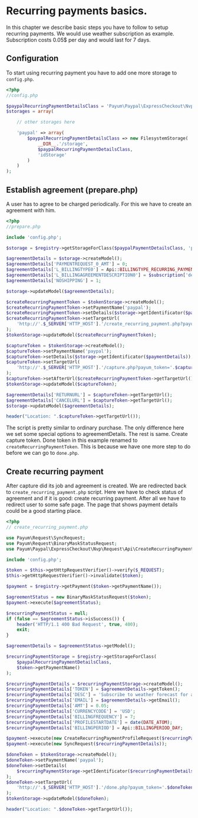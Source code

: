 # Recurring payments basics.

In this chapter we describe basic steps you have to follow to setup recurring payments.
We would use weather subscription as example.
Subscription costs 0.05$ per day and would last for 7 days.

## Configuration

To start using recurring payment you have to add one more storage to `config.php`.

```php
<?php
//config.php

$paypalRecurringPaymentDetailsClass = 'Payum\Paypal\ExpressCheckout\Nvp\Model\RecurringPaymentDetails';
$storages = array(

    // other storages here

    'paypal' => array(
        $paypalRecurringPaymentDetailsClass => new FilesystemStorage(
            __DIR__.'/storage',
            $paypalRecurringPaymentDetailsClass,
            'idStorage'
        )
    )
);
```

## Establish agreement (prepare.php)

A user has to agree to be charged periodically.
For this we have to create an agreement with him.

```php
<?php
//prepare.php

include 'config.php';

$storage = $registry->getStorageForClass($paypalPaymentDetailsClass, 'paypal');

$agreementDetails = $storage->createModel();
$agreementDetails['PAYMENTREQUEST_0_AMT'] = 0;
$agreementDetails['L_BILLINGTYPE0'] = Api::BILLINGTYPE_RECURRING_PAYMENTS;
$agreementDetails['L_BILLINGAGREEMENTDESCRIPTION0'] = $subscription['description'];
$agreementDetails['NOSHIPPING'] = 1;

$storage->updateModel($agreementDetails);

$createRecurringPaymentToken = $tokenStorage->createModel();
$createRecurringPaymentToken->setPaymentName('paypal');
$createRecurringPaymentToken->setDetails($storage->getIdentificator($paymentDetails));
$createRecurringPaymentToken->setTargetUrl(
    'http://'.$_SERVER['HTTP_HOST'].'/create_recurring_payment.php?payum_token='.$doneToken->getHash()
);
$tokenStorage->updateModel($createRecurringPaymentToken);

$captureToken = $tokenStorage->createModel();
$captureToken->setPaymentName('paypal');
$captureToken->setDetails($storage->getIdentificator($paymentDetails));
$captureToken->setTargetUrl(
    'http://'.$_SERVER['HTTP_HOST'].'/capture.php?payum_token='.$captureToken->getHash()
);
$captureToken->setAfterUrl($createRecurringPaymentToken->getTargetUrl());
$tokenStorage->updateModel($captureToken);

$agreementDetails['RETURNURL'] = $captureToken->getTargetUrl();
$agreementDetails['CANCELURL'] = $captureToken->getTargetUrl();
$storage->updateModel($agreementDetails);

header("Location: ".$captureToken->getTargetUrl());
```

The script is pretty similar to ordinary purchase.
The only difference here we set some special options to agreementDetails.
The rest is same. Create capture token.
Done token in this example renamed to `createRecurringPaymentToken`.
This is because we have one more step to do before we can go to `done.php`.

## Create recurring payment

After capture did its job and agreement is created.
We are redirected back to `create_recurring_payment.php` script.
Here we have to check status of agreement and if it is good: create recurring payment.
After all we have to redirect user to some safe page.
The page that shows payment details could be a good starting place.

```php
<?php
// create_recurring_payment.php

use Payum\Request\SyncRequest;
use Payum\Request\BinaryMaskStatusRequest;
use Payum\Paypal\ExpressCheckout\Nvp\Request\Api\CreateRecurringPaymentProfileRequest;

include 'config.php';

$token = $this->getHttpRequestVerifier()->verify($_REQUEST);
$this->getHttpRequestVerifier()->invalidate($token);

$payment = $registry->getPayment($token->getPaymentName());

$agreementStatus = new BinaryMaskStatusRequest($token);
$payment->execute($agreementStatus);

$recurringPaymentStatus = null;
if (false == $agreementStatus->isSuccess()) {
    header('HTTP/1.1 400 Bad Request', true, 400);
    exit;
}

$agreementDetails = $agreementStatus->getModel();

$recurringPaymentStorage = $registry->getStorageForClass(
    $paypalRecurringPaymentDetailsClass,
    $token->getPaymentName()
);

$recurringPaymentDetails = $recurringPaymentStorage->createModel();
$recurringPaymentDetails['TOKEN'] = $agreementDetails->getToken();
$recurringPaymentDetails['DESC'] = 'Subscribe to weather forecast for a week. It is 0.05$ per day.';
$recurringPaymentDetails['EMAIL'] = $agreementDetails->getEmail();
$recurringPaymentDetails['AMT'] = 0.05;
$recurringPaymentDetails['CURRENCYCODE'] = 'USD';
$recurringPaymentDetails['BILLINGFREQUENCY'] = 7;
$recurringPaymentDetails['PROFILESTARTDATE'] = date(DATE_ATOM);
$recurringPaymentDetails['BILLINGPERIOD'] = Api::BILLINGPERIOD_DAY;

$payment->execute(new CreateRecurringPaymentProfileRequest($recurringPaymentDetails));
$payment->execute(new SyncRequest($recurringPaymentDetails));

$doneToken = $tokenStorage->createModel();
$doneToken->setPaymentName('paypal');
$doneToken->setDetails(
    $recurringPaymentStorage->getIdentificator($recurringPaymentDetails)
);
$doneToken->setTargetUrl(
    'http://'.$_SERVER['HTTP_HOST'].'/done.php?payum_token='.$doneToken->getHash()
);
$tokenStorage->updateModel($doneToken);

header("Location: ".$doneToken->getTargetUrl());
```